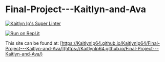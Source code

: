 # Final-Project---Kaitlyn-and-Ava

[![Kaitlyn Ip's Super Linter](https://github.com/KaitlynIp64/Final-Project---Kaitlyn-and-Ava/workflows/Kaitlyn%20Ip's%20Super%20Linter/badge.svg)](https://github.com/KaitlynIp64/Final-Project---Kaitlyn-and-Ava/actions)

[![Run on Repl.it](https://repl.it/badge/github/KaitlynIp64/Final-Project---Kaitlyn-and-Ava)](https://repl.it/github/KaitlynIp64/Final-Project---Kaitlyn-and-Ava)

This site can be found at: [https://KaitlynIp64.github.io/KaitlynIp64/Final-Project---Kaitlyn-and-Ava/](https://KaitlynIp64.github.io/Final-Project---Kaitlyn-and-Ava/)
